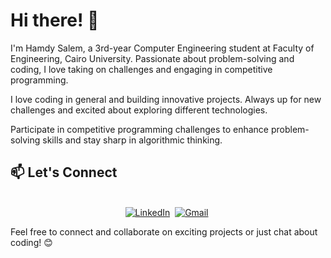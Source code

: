 # Hi there! 👋

I'm Hamdy Salem, a 3rd-year Computer Engineering student at Faculty of Engineering, Cairo University. Passionate about problem-solving and coding, I love taking on challenges and engaging in competitive programming.

I love coding in general and building innovative projects. Always up for new challenges and excited about exploring different technologies.

Participate in competitive programming challenges to enhance problem-solving skills and stay sharp in algorithmic thinking.

## 📫 Let's Connect

<p align="center">
<br>
<a href="https://www.linkedin.com/in/itshamdysalem"><img src="https://img.shields.io/badge/linkedin-%230077B5.svg?&style=for-the-badge&logo=linkedin&logoColor=white" alt="LinkedIn" /></a>&nbsp;
<a href="mailto:hamdysalem503@gmail.com"><img src="https://img.shields.io/badge/gmail-%23D14836.svg?&style=for-the-badge&logo=gmail&logoColor=white" alt="Gmail"/></a>&nbsp;
</p>

Feel free to connect and collaborate on exciting projects or just chat about coding! 😊
